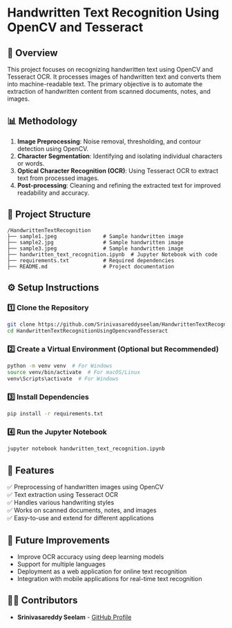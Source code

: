 # Handwritten Text Recognition Using OpenCV and Tesseract

## 📌 Overview
This project focuses on recognizing handwritten text using OpenCV and Tesseract OCR. It processes images of handwritten text and converts them into machine-readable text. The primary objective is to automate the extraction of handwritten content from scanned documents, notes, and images.

## 📊 Methodology
1. **Image Preprocessing**: Noise removal, thresholding, and contour detection using OpenCV.
2. **Character Segmentation**: Identifying and isolating individual characters or words.
3. **Optical Character Recognition (OCR)**: Using Tesseract OCR to extract text from processed images.
4. **Post-processing**: Cleaning and refining the extracted text for improved readability and accuracy.

## 📂 Project Structure
```
/HandwrittenTextRecognition
├── sample1.jpeg               # Sample handwritten image
├── sample2.jpg                # Sample handwritten image
├── sample3.jpeg               # Sample handwritten image
├── handwritten_text_recognition.ipynb  # Jupyter Notebook with code
├── requirements.txt           # Required dependencies
├── README.md                  # Project documentation
```

## ⚙️ Setup Instructions
### 1️⃣ Clone the Repository
```sh
git clone https://github.com/Srinivasareddyseelam/HandwrittenTextRecognitionUsingOpencvandTesseract.git
cd HandwrittenTextRecognitionUsingOpencvandTesseract
```

### 2️⃣ Create a Virtual Environment (Optional but Recommended)
```sh
python -m venv venv  # For Windows
source venv/bin/activate  # For macOS/Linux
venv\Scripts\activate  # For Windows
```

### 3️⃣ Install Dependencies
```sh
pip install -r requirements.txt
```

### 4️⃣ Run the Jupyter Notebook
```sh
jupyter notebook handwritten_text_recognition.ipynb
```

## 🎯 Features
✅ Preprocessing of handwritten images using OpenCV  
✅ Text extraction using Tesseract OCR  
✅ Handles various handwriting styles  
✅ Works on scanned documents, notes, and images  
✅ Easy-to-use and extend for different applications  

## 🚀 Future Improvements
- Improve OCR accuracy using deep learning models
- Support for multiple languages
- Deployment as a web application for online text recognition
- Integration with mobile applications for real-time text recognition

## 👨‍💻 Contributors
- **Srinivasareddy Seelam** - [GitHub Profile](https://github.com/Srinivasareddyseelam)
